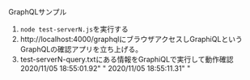 GraphQLサンプル

1. `node test-serverN.js`を実行する
2. http://localhost:4000/graphqlにブラウザアクセスしGraphiQLというGraphQLの確認アプリを立ち上げる。
3. test-serverN-query.txtにある情報をGraphiQLで実行して動作確認
2020/11/05 18:55:01.92"  " 
2020/11/05 18:55:11.31"  " 
